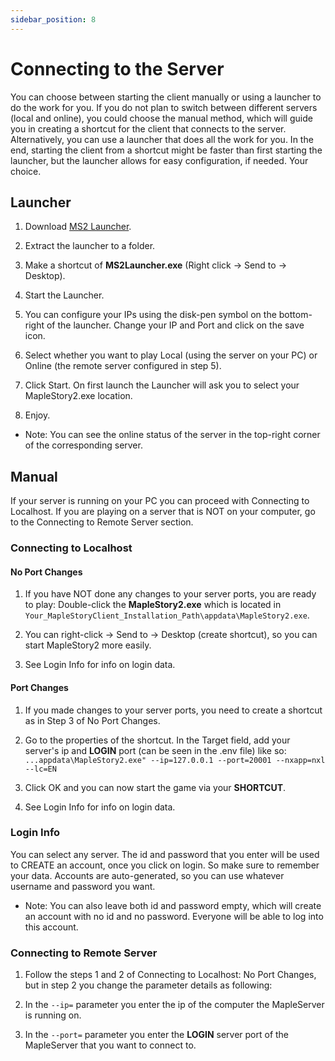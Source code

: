 ```yaml
---
sidebar_position: 8
---
```


# Connecting to the Server

You can choose between starting the client manually or using a launcher to do the work for you. If you do not plan to switch between different servers (local and online), you could choose the manual method, which will guide you in creating a shortcut for the client that connects to the server. Alternatively, you can use a launcher that does all the work for you. In the end, starting the client from a shortcut might be faster than first starting the launcher, but the launcher allows for easy configuration, if needed. Your choice.

## Launcher

1. Download [MS2 Launcher](https://github.com/Clockworkx/MS2-Launcher/releases/download/v1.0/MS2.Launcher.v1.0.1.7z).

2. Extract the launcher to a folder.

3. Make a shortcut of **MS2Launcher.exe** (Right click -> Send to -> Desktop).

4. Start the Launcher.

5. You can configure your IPs using the disk-pen symbol on the bottom-right of the launcher. Change your IP and Port and click on the save icon.

6. Select whether you want to play Local (using the server on your PC) or Online (the remote server configured in step 5).

7. Click Start. On first launch the Launcher will ask you to select your MapleStory2.exe location.

8. Enjoy.

- Note: You can see the online status of the server in the top-right corner of the corresponding server.

## Manual

If your server is running on your PC you can proceed with Connecting to Localhost. If you are playing on a server that is NOT on your computer, go to the Connecting to Remote Server section.

### Connecting to Localhost

#### No Port Changes

1. If you have NOT done any changes to your server ports, you are ready to play: Double-click the **MapleStory2.exe** which is located in `Your_MapleStoryClient_Installation_Path\appdata\MapleStory2.exe`.

2. You can right-click -> Send to -> Desktop (create shortcut), so you can start MapleStory2 more easily.

3. See Login Info for info on login data.

#### Port Changes

1. If you made changes to your server ports, you need to create a shortcut as in Step 3 of No Port Changes.

2. Go to the properties of the shortcut. In the Target field, add your server's ip and **LOGIN** port (can be seen in the .env file) like so: `...appdata\MapleStory2.exe" --ip=127.0.0.1 --port=20001 --nxapp=nxl --lc=EN`

3. Click OK and you can now start the game via your **SHORTCUT**.

4. See Login Info for info on login data.

### Login Info

You can select any server. The id and password that you enter will be used to CREATE an account, once you click on login. So make sure to remember your data. Accounts are auto-generated, so you can use whatever username and password you want.

- Note: You can also leave both id and password empty, which will create an account with no id and no password. Everyone will be able to log into this account.

### Connecting to Remote Server

1. Follow the steps 1 and 2 of Connecting to Localhost: No Port Changes, but in step 2 you change the parameter details as following:

2. In the `--ip=` parameter you enter the ip of the computer the MapleServer is running on.

3. In the `--port=` parameter you enter the **LOGIN** server port of the MapleServer that you want to connect to.
